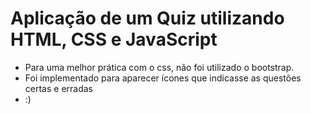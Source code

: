 # Aplicação de um Quiz utilizando HTML, CSS e JavaScript

- Para uma melhor prática com o css, não foi utilizado o bootstrap.
- Foi implementado para aparecer ícones que indicasse as questões certas e erradas
- :)
